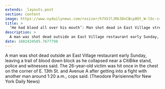 ```yaml
--- 
extends: _layouts.post 
section: content 
image: https://www.nydailynews.com/resizer/h7XVJlJRk38nCBcp8Ot_W-lOc-c=/1200x0/center/middle/cloudfront-us-east-1.images.arcpublishing.com/tronc/QRJFS7M7VJAK3CZA6PALFB5HBM.JPG 
title: > 
  ‘He had blood all over his mouth’: Man shot dead in East Village street fight 
description: > 
  A man was shot dead outside an East Village restaurant early Sunday, leaving a trail of blood down block as he collapsed near a CitiBike stand, police and witnesses said.The 26-year-old victim was hit once in the chest on the corner of E. 13th St. and Avenue A after getting into a fight with another man around 1:20 a.m., cops said.(Theodore Parisienne/for New York Daily News) 
date: 1602434585.7677798 
--- 
```

A man was shot dead outside an East Village restaurant early Sunday, leaving a trail of blood down block as he collapsed near a CitiBike stand, police and witnesses said. The 26-year-old victim was hit once in the chest on the corner of E. 13th St. and Avenue A after getting into a fight with another man around 1:20 a.m., cops said. (Theodore Parisienne/for New York Daily News)
